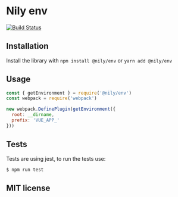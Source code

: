# Nily env

[![Build Status](https://github.com/NilyCat/env/workflows/CI/badge.svg)](https://github.com/NilyCat/env/actions)

## Installation

Install the library with `npm install @nily/env` or `yarn add @nily/env`

## Usage

```js
const { getEnvironment } = require('@nily/env')
const webpack = require('webpack')

new webpack.DefinePlugin(getEnvironment({
  root: __dirname,
  prefix: 'VUE_APP_'
}))
```

## Tests

Tests are using jest, to run the tests use:

```bash
$ npm run test
```

## MIT license
